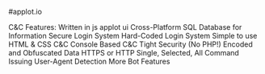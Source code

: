 #applot.io
 
C&C Features:
Written in js
applot ui
Cross-Platform
SQL Database for Information
Secure Login System
Hard-Coded Login System
Simple to use HTML & CSS C&C
Console Based C&C
Tight Security (No PHP!)
Encoded and Obfuscated Data
HTTPS or HTTP
Single, Selected, All Command Issuing
User-Agent Detection
More
Bot Features
